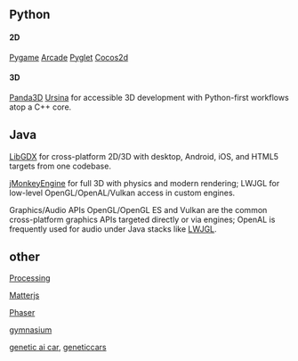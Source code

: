 ## Python

#### 2D

[Pygame](https://www.pygame.org/wiki/GettingStarted)
[Arcade](https://api.arcade.academy/en/stable/)
[Pyglet](https://pyglet.readthedocs.io/en/latest/)
[Cocos2d](https://www.cocos.com/en)

#### 3D

[Panda3D](https://www.panda3d.org/)
[Ursina](https://www.ursinaengine.org/) for accessible 3D development with Python-first workflows atop a C++ core.

## Java

[LibGDX](https://libgdx.com/) for cross-platform 2D/3D with desktop, Android, iOS, and HTML5 targets from one codebase.

[jMonkeyEngine](https://jmonkeyengine.org/) for full 3D with physics and modern rendering;
LWJGL for low-level OpenGL/OpenAL/Vulkan access in custom engines.

Graphics/Audio APIs
OpenGL/OpenGL ES and Vulkan are the common cross-platform graphics APIs targeted directly or via engines; OpenAL is frequently used for audio under Java stacks like [LWJGL](https://www.lwjgl.org/).

## other

[Processing](https://processing.org/)

[Matterjs](https://brm.io/matter-js/)

[Phaser](https://phaser.io/)

[gymnasium](https://gymnasium.farama.org/)

[genetic ai car](https://rednuht.org/genetic_cars_2/), [geneticcars](https://geneticcars.willwade.dev/)
